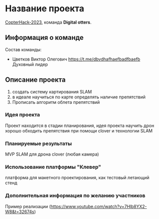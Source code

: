 # Название проекта

[CopterHack-2023](copterhack2023.md), команда **Digital otters**.

## Информация о команде

Состав команды:

* Цветков Виктор Олегович https://t.me/dbvdhafhaefbadfbaefb Духовный лидер 

## Описание проекта
  1) создать систему картирования SLAM  
  2) в идеале научиться по карте определять наличие препятствий 
  3) Прописать алгоритм облета препятствий
### Идея проекта

Проект находится в стадии планирования, идея проекта научить дрон хорошо обходить препятствия при помощи clover и технологии SLAM

### Планируемые результаты

MVP SLAM для дрона clover (любая камера)

### Использование платформы "Клевер"

платформа для макетного проектирования, как тестовый летающий стенд

### Дополнительная информация по желанию участников

Пример реализации (https://www.youtube.com/watch?v=7Hlb8YX2-W8&t=32674s)

